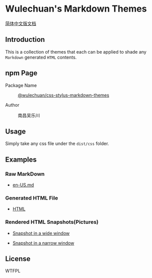 # Wulechuan's Markdown Themes

[简体中文版文档](./ReadMe.zh-hans-cn.md)


## Introduction

This is a collection of themes that each
can be applied to shade any `Markdown` generated `HTML` contents.




## npm Page

<dl>
<dt>Package Name</dt>
<dd>

[@wulechuan/css-stylus-markdown-themes](https://www.npmjs.com/package/@wulechuan/css-stylus-markdown-themes)

</dd>
<dt>Author</dt>
<dd><p>南昌吴乐川</p></dd>
</dl>



## Usage

Simply take any css file under the `dist/css` folder.



## Examples

### Raw MarkDown

- [en-US.md](./docs/examples/source-markdown-files/en-US.md)

### Generated HTML File

- [HTML](./docs/examples/rendered/html/en-us.html)

### Rendered HTML Snapshots(Pictures)

- [Snapshot in a wide window](./docs/examples/rendered/snapshots/en-US-example-in-a-wide-window.png)

- [Snapshot in a narrow window](./docs/examples/rendered/snapshots/en-US-example-in-a-narrow-window.png)


## License

WTFPL
